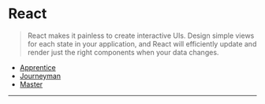 # React

> React makes it painless to create interactive UIs.  Design simple views for each state in your application, and React will efficiently update and render just the right components when your data changes.

- [Apprentice](apprentice.md)
- [Journeyman](journeyman.md)
- [Master](master.md)

-----